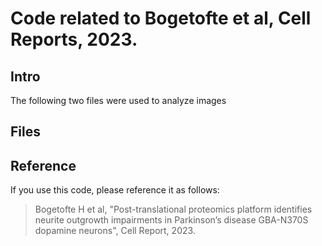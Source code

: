 # Code related to Bogetofte et al, Cell Reports, 2023.

## Intro

The following two files were used to analyze images 

## Files

## Reference

If you use this code, please reference it as follows:

> Bogetofte H et al, "Post-translational proteomics platform identifies neurite outgrowth impairments in Parkinson’s disease GBA-N370S dopamine neurons", Cell Report, 2023.
